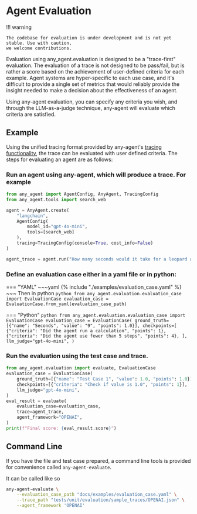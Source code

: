 # Agent Evaluation

!!! warning

    The codebase for evaluation is under development and is not yet stable. Use with caution,
    we welcome contributions.

Evaluation using any_agent.evaluation is designed to be a "trace-first" evaluation. The evaluation of a trace
is not designed to be pass/fail, but is rather a score based on the achievement of user-defined criteria for
each example. Agent systems are hyper-specific to each use case, and it's difficult to provide a single set of metrics
that would reliably provide the insight needed to make a decision about the effectiveness of an agent.

Using any-agent evaluation, you can specify any criteria you wish, and through the LLM-as-a-judge technique, any-agent will
evaluate which criteria are satisfied.

## Example

Using the unified tracing format provided by any-agent's [tracing functionality](./tracing.md), the trace can be evaluated
with user defined criteria. The steps for evaluating an agent are as follows:

### Run an agent using any-agent, which will produce a trace. For example

```python
from any_agent import AgentConfig, AnyAgent, TracingConfig
from any_agent.tools import search_web

agent = AnyAgent.create(
    "langchain",
    AgentConfig(
        model_id="gpt-4o-mini",
        tools=[search_web]
    ),
    tracing=TracingConfig(console=True, cost_info=False)
)

agent_trace = agent.run("How many seconds would it take for a leopard at full speed to run through Pont des Arts?")

```


### Define an evaluation case either in a yaml file or in python:

=== "YAML"
    ~~~yaml
    {% include "./examples/evaluation_case.yaml" %}
    ~~~
    Then in python
    ```python
    from any_agent.evaluation.evaluation_case import EvaluationCase
    evaluation_case = EvaluationCase.from_yaml(evaluation_case_path)
    ```

=== "Python"
    ```python
    from any_agent.evaluation.evaluation_case import EvaluationCase
    evaluation_case = EvaluationCase(
            ground_truth=[{"name": "Seconds", "value": "9", "points": 1.0}],
            checkpoints=[
                {"criteria": "Did the agent run a calculation", "points": 1},
                {"criteria": "Did the agent use fewer than 5 steps", "points": 4},
            ],
            llm_judge="gpt-4o-mini",
    )
    ```

### Run the evaluation using the test case and trace.

```python
from any_agent.evaluation import evaluate, EvaluationCase
evaluation_case = EvaluationCase(
    ground_truth=[{"name": "Test Case 1", "value": 1.0, "points": 1.0}],
    checkpoints=[{"criteria": "Check if value is 1.0", "points": 1}],
    llm_judge="gpt-4o-mini",
)
eval_result = evaluate(
    evaluation_case=evaluation_case,
    trace=agent_trace,
    agent_framework="OPENAI",
)
print(f"Final score: {eval_result.score}")
```


## Command Line

If you have the file and test case prepared, a command line tools is provided for convenience called `any-agent-evaluate`.

It can be called like so

```bash
any-agent-evaluate \
    --evaluation_case_path "docs/examples/evaluation_case.yaml" \
    --trace_path "tests/unit/evaluation/sample_traces/OPENAI.json" \
    --agent_framework 'OPENAI'
```
